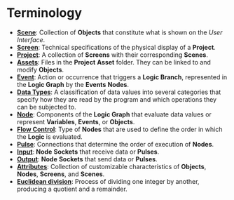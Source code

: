 # Terminology

* [**Scene**](project-objects/scene.md): Collection of **Objects** that constitute what is shown on the _User Interface_.
* [**Screen**](project-objects/screen.md): Technical specifications of the physical display of a **Project**.
* [**Project**](../modules/project-outliner.md): A collection of **Screens** with their corresponding **Scenes**.
* [**Assets**](attributes/attribute-types/asset-object-attribute.md): Files in the **Project** **Asset** folder. They can be linked to and modify **Objects**.
* [**Event**](../toolbox/events/): Action or occurrence that triggers a **Logic Branch**, represented in the **Logic Graph** by the **Events** **Nodes**.
* [**Data Types**](data-types/): A classification of data values into several categories that specify how they are read by the program and which operations they can be subjected to.
* [**Node**](../modules/logic-editor.md#nodes): Components of the **Logic Graph** that evaluate data values or represent **Variables**, **Events**, or **Objects**.
* [**Flow Control**](../toolbox/flow-control/): Type of **Nodes** that are used to define the order in which the **Logic** is evaluated.
* [**Pulse**](../modules/logic-editor.md#pulse): Connections that determine the order of execution of **Nodes**.
* [**Input**](../modules/logic-editor.md#sockets): **Node** **Sockets** that receive data or **Pulses**.
* [**Output**](../modules/logic-editor.md#sockets): **Node** **Sockets** that send data or **Pulses**.
* [**Attributes**](attributes/): Collection of customizable characteristics of **Objects**, **Nodes**, **Screens**, and **Scenes**.
* [**Euclidean division**](../toolbox/math/divide.md): Process of dividing one integer by another, producing a quotient and a remainder.

